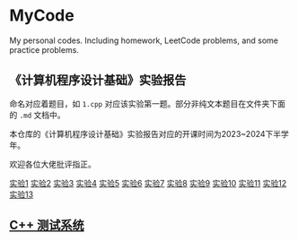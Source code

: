 # MyCode

My personal codes. Including homework, LeetCode problems, and some practice problems.

## 《计算机程序设计基础》实验报告

命名对应着题目，如 `1.cpp` 对应该实验第一题。部分非纯文本题目在文件夹下面的 `.md` 文档中。

本仓库的《计算机程序设计基础》实验报告对应的开课时间为2023~2024下半学年。

欢迎各位大佬批评指正。

[实验1](./C++/experiment_1)
[实验2](./C++/experiment_2)
[实验3](./C++/experiment_3)
[实验4](./C++/experiment_4)
[实验5](./C++/experiment_5)
[实验6](./C++/experiment_6)
[实验7](./C++/experiment_7)
[实验8](./C++/experiment_8)
[实验9](./C++/experiment_9)
[实验10](./C++/experiment_10)
[实验11](./C++/experiment_11)
[实验12](./C++/experiment_12)
[实验13](./C++/experiment_13)

## [C++ 测试系统](./C++/C++测试系统.md)
